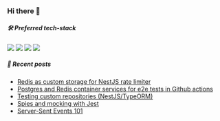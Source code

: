 ### Hi there 👋

<!--
**zsevic/zsevic** is a ✨ _special_ ✨ repository because its `README.md` (this file) appears on your GitHub profile.

Here are some ideas to get you started:

- 🔭 I’m currently working on ...
- 🌱 I’m currently learning ...
- 👯 I’m looking to collaborate on ...
- 🤔 I’m looking for help with ...
- 💬 Ask me about ...
- 📫 How to reach me: ...
- 😄 Pronouns: ...
- ⚡ Fun fact: ...
-->

##### :hammer_and_wrench: Preferred tech-stack
<img src="https://img.shields.io/badge/node.js%20-%2343853D.svg?&style=for-the-badge&logo=node.js&logoColor=white"/> <img src="https://img.shields.io/badge/typescript%20-%23007ACC.svg?&style=for-the-badge&logo=typescript&logoColor=white"/> <img src="https://img.shields.io/badge/nestjs%20-%23E0234E.svg?&style=for-the-badge&logo=nestjs&logoColor=white" /> <img src ="https://img.shields.io/badge/postgres-%23316192.svg?&style=for-the-badge&logo=postgresql&logoColor=white"/>

##### :pencil: Recent posts
<!-- BLOG-POST-LIST:START -->
- [Redis as custom storage for NestJS rate limiter](https://sevic.dev/notes/redis-nestjs-throttler/)
- [Postgres and Redis container services for e2e tests in Github actions](https://sevic.dev/notes/postgres-redis-github-actions/)
- [Testing custom repositories &lpar;NestJS/TypeORM&rpar;](https://sevic.dev/notes/testing-custom-repositories/)
- [Spies and mocking with Jest](https://sevic.dev/notes/spies-mocking-jest/)
- [Server-Sent Events 101](https://sevic.dev/notes/sse-101/)
<!-- BLOG-POST-LIST:END -->

